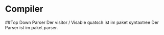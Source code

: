 # Compiler

##Top Down Parser
Der visitor / Visable quatsch ist im paket syntaxtree
Der Parser ist im paket parser.
